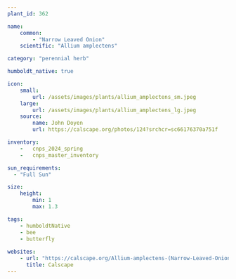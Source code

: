 ```yaml
---
plant_id: 362 

name: 
    common: 
        - "Narrow Leaved Onion"  
    scientific: "Allium amplectens"  

category: "perennial herb"

humboldt_native: true

icon: 
    small: 
        url: /assets/images/plants/allium_amplectens_sm.jpeg 
    large: 
        url: /assets/images/plants/allium_amplectens_lg.jpeg 
    source: 
        name: John Doyen
        url: https://calscape.org/photos/124?srchcr=sc66176370a751f 

inventory: 
    -   cnps_2024_spring
    -   cnps_master_inventory

sun_requirements:
  - "Full Sun"

size:
    height: 
        min: 1
        max: 1.3

tags: 
    - humboldtNative
    - bee
    - butterfly
 
websites: 
    - url: "https://calscape.org/Allium-amplectens-(Narrow-Leaved-Onion)"
      title: Calscape
---
```


